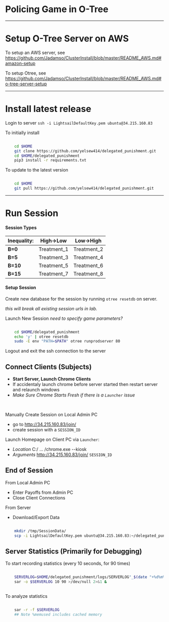 # Policing Game in O-Tree

<!--
<img src="https://github.com/Jadamso/TerritoryR/blob/master/Pictures/TerritoryScreenshot2.png"  align="center" width="1000" height="500">
-->


---
# Setup O-Tree Server on AWS

To setup an AWS server, see
https://github.com/Jadamso/ClusterInstall/blob/master/README_AWS.md#amazon-setup

To setup Otree, see
https://github.com/Jadamso/ClusterInstall/blob/master/README_AWS.md#o-tree-server-setup

---
# Install latest release

Login to server `ssh -i LightsailDefaultKey.pem ubuntu@34.215.160.83`

To initially install
```bash

    cd $HOME
    git clone https://github.com/yelsew414/delegated_punishment.git
    cd $HOME/delegated_punishment
    pip3 install -r requirements.txt

```

To update to the latest version
```bash

    cd $HOME
    git pull https://github.com/yelsew414/delegated_punishment.git

```

<!-- --- -->

<!-- 
## Pre-Session Setup
## Create Players and Passwords (including admin) ? 
## Setup Game Parameters (Treatments)?
-->

---
# Run Session


#### Session Types

<!-- ------------------------------------------------ -->



| **Inequality:** |**High->Low**|**Low->High**|
|-----------------|-------------|-------------|
| **B=0**         | Treatment_1 | Treatment_2 |
| **B=5**         | Treatment_3 | Treatment_4 |
| **B=10**        | Treatment_5 | Treatment_6 |
| **B=15**        | Treatment_7 | Treatment_8 |


<!-- ------------------------------------------------ -->


#### Setup Session

Create new database for the session by running `otree resetdb` on server.

*this will break all existing session urls in lab.*


Launch New Session *need to specify game parameters?*

```bash

    cd $HOME/delegated_punishment
    echo 'y' | otree resetdb
    sudo -E env "PATH=$PATH" otree runprodserver 80

```


Logout and exit the ssh connection to the server

## Connect Clients (Subjects)

 * **Start Server, Launch Chrome Clients**
 * If accidentaly launch chrome before server started then restart server and relaunch windows
 * *Make Sure Chrome Starts Fresh if there is a `Launcher` issue*
</br>


Manually Create Session on Local Admin PC
 * go to http://34.215.160.83/join/
 * create session with a `SESSION_ID`

Launch Homepage on Client PC via `Launcher`: 
 * *Location* C:/ ... /chrome.exe --kiosk
 * *Arguments* http://34.215.160.83/join/ `SESSION_ID`


<!--
Launch google chrome and sign in students (JA1 ... JAN) 
Launch Individual Pages:
 * http://34.215.160.83/DelegatedPunishment?username=[+]&password=PoDjangos
AutoInc[x] tag 1

Admins: username=admin & password=PoDjangos
 * http://34.215.160.83/
-->



## End of Session

From Local Admin PC
 * Enter Payoffs from Admin PC
 * Close Client Connections

From Server
 * Download/Export Data

```bash

    mkdir /tmp/SessionData/
    scp -i LightsailDefaultKey.pem ubuntu@34.215.160.83:~/delegated_punishment/data/* /tmp/SessionData/

```


## Server Statistics (Primarily for Debugging)


To start recording statistics (every 10 seconds, for 90 times)
```bash

    SERVERLOG=$HOME/delegated_punishment/logs/SERVERLOG"_$(date "+%d%m%Y_%H%M%S".log)"
    sar -o $SERVERLOG 10 90 >/dev/null 2>&1 &
 
```

To analyze statistics
```bash

    sar -r -f $SERVERLOG
    ## Note %memused includes cached memory

```


<!-- ## Other Statistics
```    
    ## top -bd 1  | grep 'MiB Mem' 
    ## `cat /proc/meminfo | grep Active: | sed 's/Active: //g'` 
    ##  echo "$(date '+%Y-%m-%d %H:%M:%S') $(free -m | grep Mem: | sed 's/Mem://g')"
```
To stop recording statistics, `ctrl+C` 
-->


<!-- ## Other Statistics
    If CloudWatch (see https://docs.aws.amazon.com/AWSEC2/latest/UserGuide/mon-scripts.html) is is setup, then edit the crontab file `crontab -e` with
    ```
    ## Post Server Metrics Every 5 Minutes
     */5 * * * * ~/aws-scripts-mon/mon-put-instance-data.pl --mem-util --disk-space-util --disk-path=/ --from-cron 
    ```
    and open the CloudWatch console at https://console.aws.amazon.com/cloudwatch/
-->

